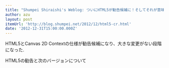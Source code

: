 ```yaml
---
title: "Shumpei Shiraishi's Weblog: ついにHTML5が勧告候補に！そしてそれが意味するもの"
author: azu
layout: post
itemUrl: 'http://blog.shumpei.net/2012/12/html5-cr.html'
date: '2012-12-31T15:00:00.000Z'
---
```

HTML5とCanvas 2D Contextの仕様が勧告候補になり、大きな変更がない段階になった.

HTML5の勧告と次のバージョンについて

